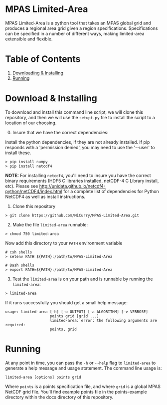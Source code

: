 # MPAS Limited-Area 

MPAS Limited-Area is a python tool that takes an MPAS global grid and produces
a regional area grid given a region specifications. Specifications can be
specified in a number of different ways, making limited-area extensible and
flexible.

# Table of Contents

1. [Downloading & Installing](#Installing)
2.  [Running](#Running)

# Download & Installing<a name="Installing"/>

To download and install this command line script, we will clone this
repository, and then we will use the `setupt.py` file to install the script to
a location of our choosing.

0. Insure that we have the correct dependencies:

Install the python dependencies, if they are not already installed. If pip
responds with a 'permission denied', you may need to use the '--user' to
install these.
```
> pip install numpy
> pip install netcdf4
```
**NOTE:** For installing `netcdf4`, you'll need to insure you have the correct
binary requirements (HDF5 C libraries installed, netCDF-4 C Library install,
etc). Please see <http://unidata.github.io/netcdf4-python/netCDF4/index.html>
for a complete list of dependencies for Python NetCDF4 as well as install
instructions.

1. Clone this repository
```
> git clone https://github.com/MiCurry/MPAS-Limited-Area.git
```

2. Make the file `limited-area` runnable: 
```
> chmod 750 limited-area
```

Now add this directory to your `PATH` environment variable

```
# csh shells
> setenv PATH ${PATH}:/path/to/MPAS-Limited-Area
```

```
# Bash shells
> export PATH=${PATH}:/path/to/MPAS-Limited-Area
```

3. Test the `limited-area` is on your path and is runnable by running the
`limited-area`:

```
> limited-area
```

If it runs successfully you should get a small help message:
```
usage: limited-area [-h] [-o OUTPUT] [-a ALGORITHM] [-v VERBOSE]
                    points grid [grid ...]
                    limited-area: error: the following arguments are required:
                    points, grid
```

# Running<a name="Running"/>

At any point in time, you can pass the `-h` or `--help` flag to `limited-area`
to generate a help message and usage statement. The command line usage is:

```
limited-area [options] points grid
```

Where `points` is a points specification file, and where `grid` is a global
MPAS NetCDF grid file. You'll find example points file in the points-example
directory within the docs directory of this repository.
